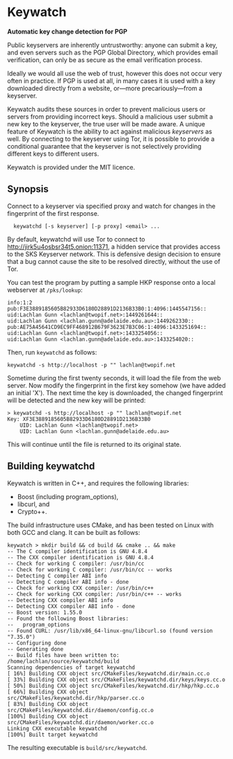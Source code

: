 Keywatch
========
**Automatic key  change detection for PGP**

Public keyservers are inherently untrustworthy: anyone can submit a key,
and even servers such as the PGP Global Directory, which provides email
verification, can only be as secure as the email verification process.

Ideally we would all use the web of trust, however this does not occur
very often in practice.  If PGP is used at all, in many cases it is used
with a key downloaded directly from a website, or&mdash;more
precariously&mdash;from a keyserver.

Keywatch audits these sources in order to prevent malicious users or
servers from providing incorrect keys.  Should a malicious user
submit a new key to the keyserver, the true user will be made
aware.  A unique feature of Keywatch is the ability to act against
malicious _keyservers_ as well.  By connecting to the keyserver
using Tor, it is possible to provide a conditional guarantee that the
keyserver is not selectively providing different keys to different
users.

Keywatch is provided under the MIT licence.

Synopsis
--------

Connect to a keyserver via specified proxy and watch for changes in the
fingerprint of the first response.
```
  keywatchd [-s keyserver] [-p proxy] <email> ...
```
By default, keywatchd will use Tor to connect to
http://jirk5u4osbsr34t5.onion:11371,
a hidden service that provides access to the SKS Keyserver network.
This is defensive design decision to ensure that a bug cannot cause the
site to be resolved directly, without the use of Tor.

You can test the program by putting a sample HKP response onto a local
webserver at `/pks/lookup`:
```
info:1:2
pub:F3E3889185605B82933D6180D28891D2136B33B0:1:4096:1445547156::
uid:Lachlan Gunn <lachlan@twopif.net>:1449261644::
uid:Lachlan Gunn <lachlan.gunn@adelaide.edu.au>:1449262330::
pub:AE75A45641CD9EC9FF468912B679F3623E7B3C06:1:4096:1433251694::
uid:Lachlan Gunn <lachlan@twopif.net>:1433254056::
uid:Lachlan Gunn <lachlan.gunn@adelaide.edu.au>:1433254020::
```
Then, run `keywatchd` as follows:
```
keywatchd -s http://localhost -p "" lachlan@twopif.net
```
Sometime during the first twenty seconds, it will load the file from
the web server.  Now modify the fingerprint in the first key somehow
(we have added an initial 'X').  The next time the key is downloaded,
the changed fingerprint will be detected and the new key will be printed:
```
> keywatchd -s http://localhost -p "" lachlan@twopif.net
Key: XF3E3889185605B82933D6180D28891D2136B33B0
    UID: Lachlan Gunn <lachlan@twopif.net>
    UID: Lachlan Gunn <lachlan.gunn@adelaide.edu.au>
```
This will continue until the file is returned to its original state.

Building keywatchd
------------------

Keywatch is written in C++, and requires the following libraries:
  - Boost (including program_options),
  - libcurl, and
  - Crypto++.

The build infrastructure uses CMake, and has been tested on Linux with both
GCC and clang.  It can be built as follows:
```
keywatch > mkdir build && cd build && cmake .. && make
-- The C compiler identification is GNU 4.8.4
-- The CXX compiler identification is GNU 4.8.4
-- Check for working C compiler: /usr/bin/cc
-- Check for working C compiler: /usr/bin/cc -- works
-- Detecting C compiler ABI info
-- Detecting C compiler ABI info - done
-- Check for working CXX compiler: /usr/bin/c++
-- Check for working CXX compiler: /usr/bin/c++ -- works
-- Detecting CXX compiler ABI info
-- Detecting CXX compiler ABI info - done
-- Boost version: 1.55.0
-- Found the following Boost libraries:
--   program_options
-- Found CURL: /usr/lib/x86_64-linux-gnu/libcurl.so (found version "7.35.0") 
-- Configuring done
-- Generating done
-- Build files have been written to: /home/lachlan/source/keywatchd/build
Scanning dependencies of target keywatchd
[ 16%] Building CXX object src/CMakeFiles/keywatchd.dir/main.cc.o
[ 33%] Building CXX object src/CMakeFiles/keywatchd.dir/keys/keys.cc.o
[ 50%] Building CXX object src/CMakeFiles/keywatchd.dir/hkp/hkp.cc.o
[ 66%] Building CXX object src/CMakeFiles/keywatchd.dir/hkp/parser.cc.o
[ 83%] Building CXX object src/CMakeFiles/keywatchd.dir/daemon/config.cc.o
[100%] Building CXX object src/CMakeFiles/keywatchd.dir/daemon/worker.cc.o
Linking CXX executable keywatchd
[100%] Built target keywatchd
```
The resulting executable is `build/src/keywatchd`.
